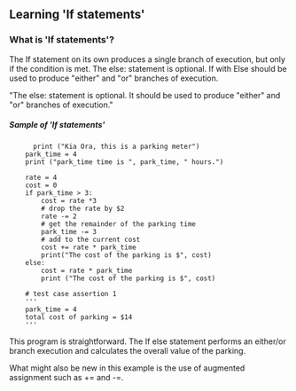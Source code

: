 ## Learning 'If statements' 

### What is 'If statements'?

The If statement on its own produces a single branch of execution, but only if the condition is met. The else: statement is optional. If with Else should be used to produce "either" and "or" branches of execution.

"The else: statement is optional. It should be used to produce "either" and "or" branches of execution."

##### Sample of 'If statements'

          print ("Kia Ora, this is a parking meter")
        park_time = 4
        print ("park_time time is ", park_time, " hours.")
 
        rate = 4
        cost = 0
        if park_time > 3:
            cost = rate *3
            # drop the rate by $2
            rate -= 2
            # get the remainder of the parking time
            park_time -= 3
            # add to the current cost
            cost += rate * park_time
            print("The cost of the parking is $", cost)
        else:
            cost = rate * park_time
            print ("The cost of the parking is $", cost)
 
        # test case assertion 1
        '''
        park_time = 4
        total cost of parking = $14
        '''

This program is straightforward. The If else statement performs an either/or branch execution and calculates the overall value of the parking.

What might also be new in this example is the use of augmented assignment such as += and -=.
